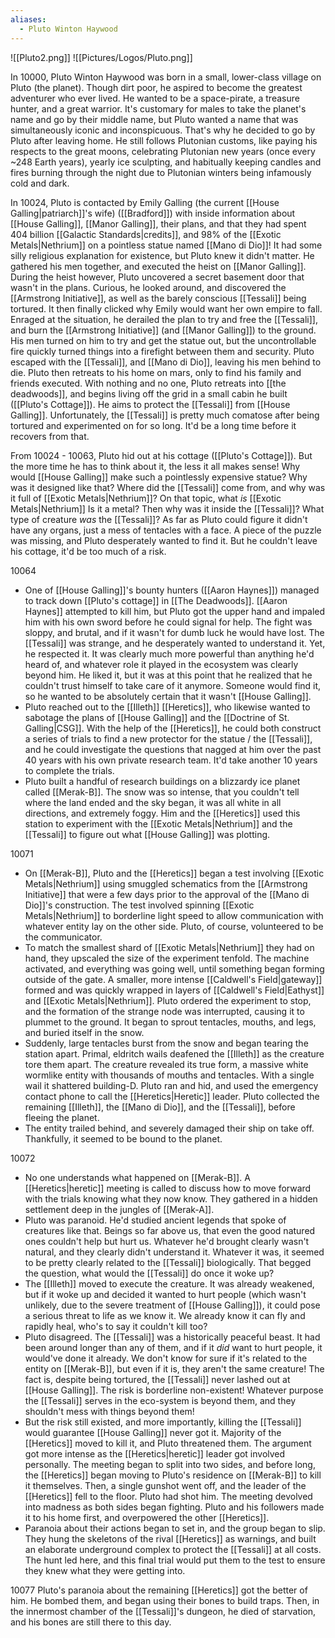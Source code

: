 ```yaml
---
aliases:
  - Pluto Winton Haywood
---
```

![[Pluto2.png]]
![[Pictures/Logos/Pluto.png]]

In 10000, Pluto Winton Haywood was born in a small, lower-class village on Pluto (the planet). Though dirt poor, he aspired to become the greatest adventurer who ever lived. He wanted to be a space-pirate, a treasure hunter, and a great warrior. It's customary for males to take the planet's name and go by their middle name, but Pluto wanted a name that was simultaneously iconic and inconspicuous. That's why he decided to go by Pluto after leaving home. He still follows Plutonian customs, like paying his respects to the great moons, celebrating Plutonian new years (once every ~248 Earth years), yearly ice sculpting, and habitually keeping candles and fires burning through the night due to Plutonian winters being infamously cold and dark.

In 10024, Pluto is contacted by Emily Galling (the current [[House Galling|patriarch]]'s wife) ([[Bradford]]) with inside information about [[House Galling]], [[Manor Galling]], their plans, and that they had spent 404 billion [[Galactic Standards|credits]], and 98% of the [[Exotic Metals|Nethrium]] on a pointless statue named [[Mano di Dio]]! It had some silly religious explanation for existence, but Pluto knew it didn't matter. He gathered his men together, and executed the heist on [[Manor Galling]]. During the heist however, Pluto uncovered a secret basement door that wasn't in the plans. Curious, he looked around, and discovered the [[Armstrong Initiative]], as well as the barely conscious [[Tessali]] being tortured. It then finally clicked why Emily would want her own empire to fall. Enraged at the situation, he derailed the plan to try and free the [[Tessali]], and burn the [[Armstrong Initiative]] (and [[Manor Galling]]) to the ground. His men turned on him to try and get the statue out, but the uncontrollable fire quickly turned things into a firefight between them and security. Pluto escaped with the [[Tessali]], and [[Mano di Dio]], leaving his men behind to die. Pluto then retreats to his home on mars, only to find his family and friends executed. With nothing and no one, Pluto retreats into [[the deadwoods]], and begins living off the grid in a small cabin he built ([[Pluto's Cottage]]). He aims to protect the [[Tessali]] from [[House Galling]]. Unfortunately, the [[Tessali]] is pretty much comatose after being tortured and experimented on for so long. It'd be a long time before it recovers from that. 

From 10024 - 10063, Pluto hid out at his cottage ([[Pluto's Cottage]]). But the more time he has to think about it, the less it all makes sense! Why would [[House Galling]] make such a pointlessly expensive statue? Why was it designed like that? Where did the [[Tessali]] come from, and why was it full of [[Exotic Metals|Nethrium]]? On that topic, what *is* [[Exotic Metals|Nethrium]] Is it a metal? Then why was it inside the [[Tessali]]? What type of creature *was* the [[Tessali]]? As far as Pluto could figure it didn't have any organs, just a mess of tentacles with a face. A piece of the puzzle was missing, and Pluto desperately wanted to find it. But he couldn't leave his cottage, it'd be too much of a risk.

10064
- One of [[House Galling]]'s bounty hunters ([[Aaron Haynes]]) managed to track down [[Pluto's cottage]] in [[The Deadwoods]]. [[Aaron Haynes]] attempted to kill him, but Pluto got the upper hand and impaled him with his own sword before he could signal for help. The fight was sloppy, and brutal, and if it wasn't for dumb luck he would have lost. The [[Tessali]] was strange, and he desperately wanted to understand it. Yet, he respected it. It was clearly much more powerful than anything he'd heard of, and whatever role it played in the ecosystem was clearly beyond him. He liked it, but it was at this point that he realized that he couldn't trust himself to take care of it anymore. Someone would find it, so he wanted to be absolutely certain that it wasn't [[House Galling]].
- Pluto reached out to the [[Illeth]] [[Heretics]], who likewise wanted to sabotage the plans of [[House Galling]] and the [[Doctrine of St. Galling|CSG]]. With the help of the [[Heretics]], he could both construct a series of trials to find a new protector for the statue / the [[Tessali]], and he could investigate the questions that nagged at him over the past 40 years with his own private research team. It'd take another 10 years to complete the trials. 
- Pluto built a handful of research buildings on a blizzardy ice planet called [[Merak-B]]. The snow was so intense, that you couldn't tell where the land ended and the sky began, it was all white in all directions, and extremely foggy. Him and the [[Heretics]] used this station to experiment with the [[Exotic Metals|Nethrium]] and the [[Tessali]] to figure out what [[House Galling]] was plotting.

10071
- On [[Merak-B]], Pluto and the [[Heretics]] began a test involving [[Exotic Metals|Nethrium]] using smuggled schematics from the [[Armstrong Initiative]] that were a few days prior to the approval of the [[Mano di Dio]]'s construction. The test involved spinning [[Exotic Metals|Nethrium]] to borderline light speed to allow communication with whatever entity lay on the other side. Pluto, of course, volunteered to be the communicator. 
- To match the smallest shard of [[Exotic Metals|Nethrium]] they had on hand, they upscaled the size of the experiment tenfold. The machine activated, and everything was going well, until something began forming outside of the gate. A smaller, more intense [[Caldwell's Field|gateway]] formed and was quickly wrapped in layers of [[Caldwell's Field|Eathyst]] and [[Exotic Metals|Nethrium]]. Pluto ordered the experiment to stop, and the formation of the strange node was interrupted, causing it to plummet to the ground. It began to sprout tentacles, mouths, and legs, and buried itself in the snow.
- Suddenly, large tentacles burst from the snow and began tearing the station apart. Primal, eldritch wails deafened the [[Illeth]] as the creature tore them apart. The creature revealed its true form, a massive white wormlike entity with thousands of mouths and tentacles. With a single wail it shattered building-D. Pluto ran and hid, and used the emergency contact phone to call the [[Heretics|Heretic]] leader. Pluto collected the remaining [[Illeth]], the [[Mano di Dio]], and the [[Tessali]], before fleeing the planet. 
- The entity trailed behind, and severely damaged their ship on take off. Thankfully, it seemed to be bound to the planet.

10072
- No one understands what happened on [[Merak-B]]. A [[Heretics|heretic]] meeting is called to discuss how to move forward with the trials knowing what they now know. They gathered in a hidden settlement deep in the jungles of [[Merak-A]].  
- Pluto was paranoid. He'd studied ancient legends that spoke of creatures like that. Beings so far above us, that even the good natured ones couldn't help but hurt us. Whatever he'd brought clearly wasn't natural, and they clearly didn't understand it. Whatever it was, it seemed to be pretty clearly related to the [[Tessali]] biologically. That begged the question, what would the [[Tessali]] do once it woke up?
- The [[Illeth]] moved to execute the creature. It was already weakened, but if it woke up and decided it wanted to hurt people (which wasn't unlikely, due to the severe treatment of [[House Galling]]), it could pose a serious threat to life as we know it. We already know it can fly and rapidly heal, who's to say it couldn't kill too?
- Pluto disagreed. The [[Tessali]] was a historically peaceful beast. It had been around longer than any of them, and if it *did* want to hurt people, it would've done it already. We don't know for sure if it's related to the entity on [[Merak-B]], but even if it is, they aren't the same creature! The fact is, despite being tortured, the [[Tessali]] never lashed out at [[House Galling]]. The risk is borderline non-existent! Whatever purpose the [[Tessali]] serves in the eco-system is beyond them, and they shouldn't mess with things beyond them!
- But the risk still existed, and more importantly, killing the [[Tessali]] would guarantee [[House Galling]] never got it. Majority of the [[Heretics]] moved to kill it, and Pluto threatened them. The argument got more intense as the [[Heretics|heretic]] leader got involved personally. The meeting began to split into two sides, and before long, the [[Heretics]] began moving to Pluto's residence on [[Merak-B]] to kill it themselves. Then, a single gunshot went off, and the leader of the [[Heretics]] fell to the floor. Pluto had shot him. The meeting devolved into madness as both sides began fighting. Pluto and his followers made it to his home first, and overpowered the other [[Heretics]]. 
- Paranoia about their actions began to set in, and the group began to slip. They hung the skeletons of the rival [[Heretics]] as warnings, and built an elaborate underground complex to protect the [[Tessali]] at all costs. The hunt led here, and this final trial would put them to the test to ensure they knew what they were getting into. 

10077
	Pluto's paranoia about the remaining [[Heretics]] got the better of him. He bombed them, and began using their bones to build traps. Then, in the innermost chamber of the [[Tessali]]'s dungeon, he died of starvation, and his bones are still there to this day. 
